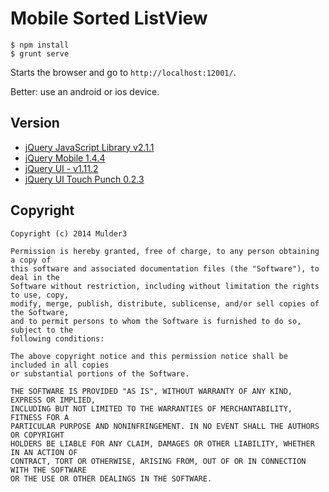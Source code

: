 
# Mobile Sorted ListView

	$ npm install
	$ grunt serve
	
Starts the browser and go to `http://localhost:12001/`.

Better: use an android or ios device.

## Version

* [jQuery JavaScript Library v2.1.1](http://jquery.com)
* [jQuery Mobile 1.4.4](http://jquerymobile.com)
* [jQuery UI - v1.11.2](http://jqueryui.com)
* [jQuery UI Touch Punch 0.2.3](http://touchpunch.furf.com/)

## Copyright

	Copyright (c) 2014 Mulder3
	
	Permission is hereby granted, free of charge, to any person obtaining a copy of
	this software and associated documentation files (the "Software"), to deal in the
	Software without restriction, including without limitation the rights to use, copy,
	modify, merge, publish, distribute, sublicense, and/or sell copies of the Software,
	and to permit persons to whom the Software is furnished to do so, subject to the
	following conditions:

	The above copyright notice and this permission notice shall be included in all copies
	or substantial portions of the Software.
	
	THE SOFTWARE IS PROVIDED "AS IS", WITHOUT WARRANTY OF ANY KIND, EXPRESS OR IMPLIED,
	INCLUDING BUT NOT LIMITED TO THE WARRANTIES OF MERCHANTABILITY, FITNESS FOR A
	PARTICULAR PURPOSE AND NONINFRINGEMENT. IN NO EVENT SHALL THE AUTHORS OR COPYRIGHT
	HOLDERS BE LIABLE FOR ANY CLAIM, DAMAGES OR OTHER LIABILITY, WHETHER IN AN ACTION OF
	CONTRACT, TORT OR OTHERWISE, ARISING FROM, OUT OF OR IN CONNECTION WITH THE SOFTWARE
	OR THE USE OR OTHER DEALINGS IN THE SOFTWARE.
